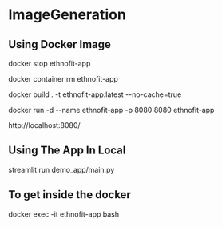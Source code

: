 # ImageGeneration

## Using Docker Image
docker stop ethnofit-app

docker container rm ethnofit-app

docker  build . -t ethnofit-app:latest --no-cache=true

docker run -d --name ethnofit-app -p 8080:8080 ethnofit-app

http://localhost:8080/

## Using The App In Local

streamlit run demo_app/main.py

## To get inside the docker 

docker exec -it ethnofit-app bash

